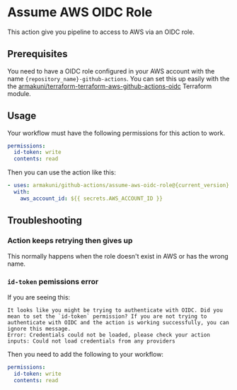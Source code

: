 # Assume AWS OIDC Role

This action give you pipeline to access to AWS via an OIDC role.

## Prerequisites

You need to have a OIDC role configured in your AWS account with the name
`{repository_name}-github-actions`.
You can set this up easily with the the [armakuni/terraform-terraform-aws-github-actions-oidc](https://registry.terraform.io/modules/armakuni/github-actions-oidc/aws/latest) Terraform module.

## Usage

Your workflow must have the following permissions for this action to work.

```yaml
permissions:
  id-token: write
  contents: read
```

Then you can use the action like this: 
```yaml
- uses: armakuni/github-actions/assume-aws-oidc-role@{current_version}
  with:
    aws_account_id: ${{ secrets.AWS_ACCOUNT_ID }}
```

## Troubleshooting

### Action keeps retrying then gives up

This normally happens when the role doesn't exist in AWS or has the wrong name.

### `id-token` pemissions error

If you are seeing this:

```
It looks like you might be trying to authenticate with OIDC. Did you mean to set the `id-token` permission? If you are not trying to authenticate with OIDC and the action is working successfully, you can ignore this message.
Error: Credentials could not be loaded, please check your action inputs: Could not load credentials from any providers
```

Then you need to add the following to your workflow:

```yaml
permissions:
  id-token: write
  contents: read
```
